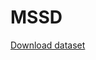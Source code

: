 # MSSD
[Download dataset](https://drive.google.com/file/d/1dHPPs9um0tIPx58VtrR732gwgXypoxu-/view?usp=sharing)
